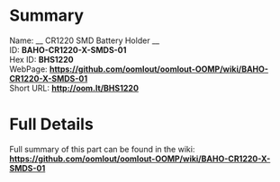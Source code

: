 
Summary
=================
  
Name: __ CR1220 SMD Battery Holder __    
ID: __BAHO-CR1220-X-SMDS-01__   
Hex ID: __BHS1220__   
WebPage: __https://github.com/oomlout/oomlout-OOMP/wiki/BAHO-CR1220-X-SMDS-01__   
Short URL: __http://oom.lt/BHS1220__   

Full Details
==========================
Full summary of this part can be found in the wiki:   
__https://github.com/oomlout/oomlout-OOMP/wiki/BAHO-CR1220-X-SMDS-01__    

